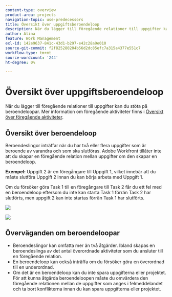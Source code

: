 ```yaml
---
content-type: overview
product-area: projects
navigation-topic: use-predecessors
title: Översikt över uppgiftsberoendeloop
description: När du lägger till föregående relationer till uppgifter kan du stöta på beroendeloopar. Mer information om föregående aktiviteter finns i Översikt över föregående aktiviteter.
author: Alina
feature: Work Management
exl-id: 142e9637-841c-43d1-b297-e42c28a9e010
source-git-commit: f2f825280204b56d2dc85efc7a315a4377e551c7
workflow-type: tm+mt
source-wordcount: '244'
ht-degree: 0%

---
```


# Översikt över uppgiftsberoendeloop

När du lägger till föregående relationer till uppgifter kan du stöta på beroendeloopar. Mer information om föregående aktiviteter finns i [Översikt över föregående aktiviteter](../../../manage-work/tasks/use-prdcssrs/predecessors-overview.md).

## Översikt över beroendeloop

Beroendeslingor inträffar när du har två eller flera uppgifter som är beroende av varandra och som ska slutföras. Adobe Workfront tillåter inte att du skapar en föregående relation mellan uppgifter om den skapar en beroendeloop.

**Exempel:** Uppgift 2 är en föregångare till Uppgift 1, vilket innebär att du måste slutföra Uppgift 2 innan du kan börja arbeta med Uppgift 1.

Om du försöker göra Task 1 till en föregångare till Task 2 får du ett fel med en beroendeloop eftersom du inte kan starta Task 1 förrän Task 2 har slutförts, men uppgift 2 kan inte startas förrän Task 1 har slutförts.

![](assets/dependency-loop-error-message-350x209.png)

![](assets/dependency-loop-in-task-list-nwe-350x97.png)

## Överväganden om beroendeloopar

* Beroendeslingor kan omfatta mer än två åtgärder. Ibland skapas en beroendeslinga av det antal överordnade aktiviteter som du ansluter till en föregående relation.
* En beroendeloop kan också inträffa om du försöker göra en överordnad till en underordnad.
* Om det är en beroendeloop kan du inte spara uppgifterna eller projektet. För att kunna åtgärda beroendeloopen måste du omvärdera den föregående relationen mellan de uppgifter som anges i felmeddelandet och ta bort konflikterna innan du kan spara uppgifterna eller projektet.

 
